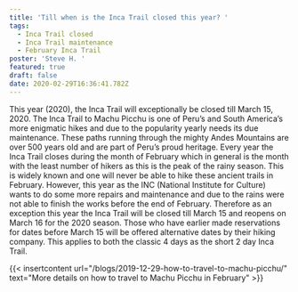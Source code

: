 ```yaml
---
title: 'Till when is the Inca Trail closed this year? '
tags:
  - Inca Trail closed
  - Inca Trail maintenance
  - February Inca Trail
poster: 'Steve H. '
featured: true
draft: false
date: 2020-02-29T16:36:41.782Z
---
```

This year (2020), the Inca Trail will exceptionally be closed till March 15, 2020. The Inca Trail to Machu Picchu is one of Peru’s and South America’s more enigmatic hikes and due to the popularity yearly needs its due maintenance. These paths running through the mighty Andes Mountains are over 500 years old and are part of Peru’s proud heritage. Every year the Inca Trail closes during the month of February which in general is the month with the least number of hikers as this is the peak of the rainy season.  This is widely known and one will never be able to hike these ancient trails in February. However, this year as the INC (National Institute for Culture) wants to do some more repairs and maintenance and due to the rains were not able to finish the works before the end of February. Therefore as an exception this year the Inca Trail will be closed till March 15 and reopens on March 16 for the 2020 season. Those who have earlier made reservations for dates before March 15 will be offered alternative dates by their hiking company. This applies to both the classic 4 days as the short 2 day Inca Trail.

{{< insertcontent url="/blogs/2019-12-29-how-to-travel-to-machu-picchu/" text="More details on how to travel to Machu Picchu in February" >}}
